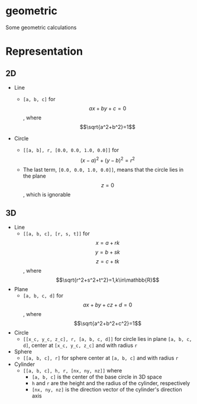 # geometric
Some geometric calculations

# Representation
## 2D
* Line
  * `[a, b, c]` for $$ax+by+c=0$$, where $$\sqrt{a^2+b^2}=1$$

* Circle
  * `[[a, b], r, [0.0, 0.0, 1.0, 0.0]]` for $$(x-a)^2+(y-b)^2=r^2$$
  * The last term, `[0.0, 0.0, 1.0, 0.0]]`, means that the circle lies in the plane $$z=0$$, which is ignorable

## 3D
* Line
  * `[[a, b, c], [r, s, t]]` for 
$$x=a+rk$$
$$y=b+sk$$
$$z=c+tk$$, where  $$\sqrt{r^2+s^2+t^2}=1,k\in\mathbb{R}$$
* Plane
  * `[a, b, c, d]` for $$ax+by+cz+d=0$$, where $$\sqrt{a^2+b^2+c^2}=1$$
* Circle
  * `[[x_c, y_c, z_c], r, [a, b, c, d]]` for circle lies in plane `[a, b, c, d]`, center at `[x_c, y_c, z_c]` and with radius `r`
* Sphere
  * `[[a, b, c], r]` for sphere center at `[a, b, c]` and with radius `r`
* Cylinder
  * `[[a, b, c], h, r, [nx, ny, nz]]` where
    * `[a, b, c]` is the center of the base circle in 3D space
    * `h` and `r` are the height and the radius of the cylinder, respectively
    * `[nx, ny, nz]` is the direction vector of the cylinder's direction axis